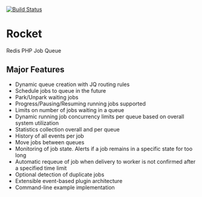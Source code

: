 [![Build Status](https://secure.travis-ci.org/rubberpants/Rocket.png)](http://travis-ci.org/rubberpants/Rocket)

# Rocket
Redis PHP Job Queue

## Major Features ##

- Dynamic queue creation with JQ routing rules
- Schedule jobs to queue in the future
- Park/Unpark waiting jobs
- Progress/Pausing/Resuming running jobs supported
- Limits on number of jobs waiting in a queue
- Dynamic running job concurrency limits per queue based on overall system utilization
- Statistics collection overall and per queue
- History of all events per job
- Move jobs between queues
- Monitoring of job state. Alerts if a job remains in a specific state for too long
- Automatic requeue of job when delivery to worker is not confirmed after a specified time limit
- Optional detection of duplicate jobs
- Extensible event-based plugin architecture
- Command-line example implementation

